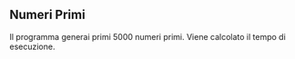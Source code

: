 ## Numeri Primi

Il programma generai primi 5000 numeri primi. Viene calcolato il tempo di esecuzione.
